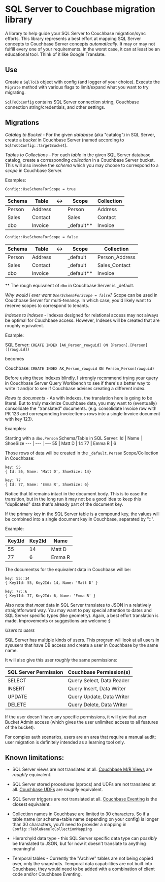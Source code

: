 # SQL Server to Couchbase migration library

A library to help guide your SQL Server to Couchbase migration/sync efforts. This library represents a best effort at mapping SQL Server concepts to Couchbase Server concepts *automatically*. It may or may not fulfill every one of your requirements. In the worst case, it can at least be an educational tool. Think of it like Google Translate.

## Use

Create a `SqlToCb` object with config (and logger of your choice). Execute the `Migrate` method with various flags to limit/expand what you want to try migrating.

`SqlToCbConfig` contains SQL Server connection string, Couchbase connection string/credentials, and other settings.

## Migrations

_Catalog to Bucket_ - For the given *database* (aka "catalog") in SQL Server, create a *bucket* in Couchbase Server (named according to `SqlToCbConfig::TargetBucket`).

_Tables to Collections_ - For each *table* in the given SQL Server database catalog, create a corresponding *collection* in a Couchbase Server bucket. This will also involve the *schema* which you may choose to correspond to a *scope* in Couchbase Server.

Examples:

`Config::UseSchemaForScope = true`

Schema | Table | <-> | Scope | Collection
--- | --- | --- | --- | ---
Person | Address | | Person | Address
Sales | Contact | | Sales | Contact
dbo | Invoice | | _default** | Invoice

`Config::UseSchemaForScope = false`

Schema | Table | <-> | Scope | Collection
--- | --- | --- | --- | ---
Person | Address | | _default | Person_Address
Sales | Contact | | _default | Sales_Contact
dbo | Invoice | | _default** | Invoice

** The rough equivalent of `dbo`  in Couchbase Server is _default.

_Why would I ever want `UserSchemaForScope = false`?_ Scope can be used in Couchbase Server for multi-tenancy. In which case, you'd likely want to reserve scopes to correspond to tenants.

_Indexes to Indexes_ - Indexes designed for relational access may not always be optimal for Couchbase access. However, Indexes will be created that are roughly equivalent.

Example:

SQL Server: `CREATE INDEX [AK_Person_rowguid] ON [Person].[Person] ([rowguid])`

becomes

Couchbase: `CREATE INDEX AK_Person_rowguid ON Person_Person(rowguid)`

Before using these indexes blindly, I strongly recommend trying your query in Couchbase Server Query Workbench to see if there's a better way to write it and/or to see if Couchbase advises creating a different index.

_Rows to documents_ - As with indexes, the translation here is going to be literal. But to truly maximize Couchbase data, you may want to (eventually) consolidate the "translated" documents. (e.g. consolidate Invoice row with PK 123 and corresponding InvoiceItems rows into a single Invoice document with key 123).

Examples:

Starting with a `dbo.Person` Schema/Table in SQL Server:
Id | Name | ShoeSize
--- | --- | ---
55 | Matt D | 14
77 | Emma R | 6

Those rows of data will be created in the `_default.Person` Scope/Collection in Couchbase:
```
key: 55
{ Id: 55, Name: 'Matt D', ShoeSize: 14}

key: 77
{ Id: 77, Name: 'Emma R', ShoeSize: 6}
```

Notice that Id remains intact in the document body. This is to ease the transition, but in the long run it may not be a good idea to keep this "duplicated" data that's already part of the document key.

If the primary key in the SQL Server table is a compound key, the values will be combined into a single document key in Couchbase, separated by "::".

Example:

Key1Id | Key2Id | Name
--- | --- | ---
55 | 14 | Matt D
77 | 6 | Emma R

The documentss for the equivalent data in Couchbase will be:
```
key: 55::14
{ Key1Id: 55, Key2Id: 14, Name: 'Matt D' }

key: 77::6
{ Key1Id: 77, Key2Id: 6, Name: 'Emma R' }
```

Also note that *most* data in SQL Server translates to JSON in a relatively straightforward way. You may want to pay special attention to dates and SQL Server specific types (like geometry). Again, a best effort translation is made. Improvements or suggestions are welcome :)

_Users to users_

SQL Server has multiple kinds of users. This program will look at all users in sysusers that have DB access and create a user in Couchbase by the same name.

It will also give this user *roughly* the same permissions:

SQL Server Permission | Couchbase Permission(s)
--- | ---
SELECT | Query Select, Data Reader
INSERT | Query Insert, Data Writer
UPDATE | Query Update, Data Writer
DELETE | Query Delete, Data Writer

If the user doesn't have any specific permissions, it will give that user Bucket Admin access (which gives the user unlimited access to all features of the bucket).

For complex auth scenarios, users are an area that require a manual audit; user migration is definitely intended as a learning tool only.

## Known limitations:

* SQL Server views are not translated at all. [Couchbase M/R Views](https://docs.couchbase.com/server/current/learn/views/views-intro.html) are *roughly* equivalent.

* SQL Server stored procedures (sprocs) and UDFs are not translated at all. [Couchbase UDFs](https://docs.couchbase.com/server/current/n1ql/n1ql-language-reference/userfun.html) are *roughly* equivalent.

* SQL Server triggers are not translated at all. [Couchbase Eventing](https://docs.couchbase.com/server/current/eventing/eventing-overview.html) is the closest equivalent.

* Collection names in Couchbase are limited to 30 characters. So if a table name (or schema+table name depending on your config) is longer than 30 characters, you'll need to provider a mapping in `Config::TableNameToCollectionMapping`

* HierarchyId data type - this SQL Server specific data type can *possibly* be translated to JSON, but for now it doesn't translate to anything meaningful

* Temporal tables - Currently the "Archive" tables are not being copied over, only the snapshots. Temporal data capabilities are not built into Couchbase, they would need to be added with a combination of client code and/or Couchbase Eventing.
